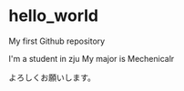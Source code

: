 # hello_world
My first Github repository

I'm a student in zju
My major is Mechenicalr

よろしくお願いします。

